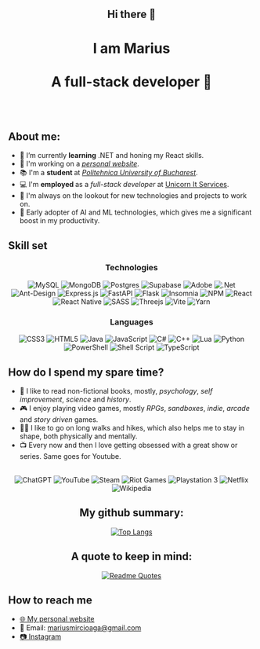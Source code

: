 <!--
**et9hMarius/et9hMarius** is a ✨ _special_ ✨ repository because its `README.md` (this file) appears on your GitHub profile.

Here are some ideas to get you started:

- 🔭 I’m currently working on ...
- 🌱 I’m currently learning ...
- 👯 I’m looking to collaborate on ...
- 🤔 I’m looking for help with ...
- 💬 Ask me about ...
- 📫 How to reach me: ...
- 😄 Pronouns: ...
- ⚡ Fun fact: ...
-->

<div align="center">

## Hi there 👋

# I am Marius <br></br> A full-stack developer 🚀

</div>

<br/><br/>

## About me:

- 🌱 I’m currently <b>learning</b> .NET and honing my React skills.
- 📜 I'm working on a [_personal website_](https://marius-mircioaga.vercel.app).
- 📚 I'm a <b>student </b> at [_Politehnica University of Bucharest_](https://upb.ro).
- 💻 I'm <b> employed </b> as a _full-stack developer_ at [Unicorn It Services](https://unicorn-tech.org).
- 🔭 I'm always on the lookout for new technologies and projects to work on.
- 🤖 Early adopter of AI and ML technologies, which gives me a significant boost in my productivity.

## Skill set

<div align="center">

### Technologies

![MySQL](https://img.shields.io/badge/mysql-%2300f.svg?style=for-the-badge&logo=mysql&logoColor=white)
![MongoDB](https://img.shields.io/badge/MongoDB-%234ea94b.svg?style=for-the-badge&logo=mongodb&logoColor=white)
![Postgres](https://img.shields.io/badge/postgres-%23316192.svg?style=for-the-badge&logo=postgresql&logoColor=white)
![Supabase](https://img.shields.io/badge/Supabase-3ECF8E?style=for-the-badge&logo=supabase&logoColor=white)
![Adobe](https://img.shields.io/badge/adobe-%23FF0000.svg?style=for-the-badge&logo=adobe&logoColor=white)
![.Net](https://img.shields.io/badge/.NET-5C2D91?style=for-the-badge&logo=.net&logoColor=white)
![Ant-Design](https://img.shields.io/badge/-AntDesign-%230170FE?style=for-the-badge&logo=ant-design&logoColor=white)
![Express.js](https://img.shields.io/badge/express.js-%23404d59.svg?style=for-the-badge&logo=express&logoColor=%2361DAFB)
![FastAPI](https://img.shields.io/badge/FastAPI-005571?style=for-the-badge&logo=fastapi)
![Flask](https://img.shields.io/badge/flask-%23000.svg?style=for-the-badge&logo=flask&logoColor=white)
![Insomnia](https://img.shields.io/badge/Insomnia-black?style=for-the-badge&logo=insomnia&logoColor=5849BE)
![NPM](https://img.shields.io/badge/NPM-%23CB3837.svg?style=for-the-badge&logo=npm&logoColor=white)
![React](https://img.shields.io/badge/react-%2320232a.svg?style=for-the-badge&logo=react&logoColor=%2361DAFB)
![React Native](https://img.shields.io/badge/react_native-%2320232a.svg?style=for-the-badge&logo=react&logoColor=%2361DAFB)
![SASS](https://img.shields.io/badge/SASS-hotpink.svg?style=for-the-badge&logo=SASS&logoColor=white)
![Threejs](https://img.shields.io/badge/threejs-black?style=for-the-badge&logo=three.js&logoColor=white)
![Vite](https://img.shields.io/badge/vite-%23646CFF.svg?style=for-the-badge&logo=vite&logoColor=white)
![Yarn](https://img.shields.io/badge/yarn-%232C8EBB.svg?style=for-the-badge&logo=yarn&logoColor=white)

### Languages

![CSS3](https://img.shields.io/badge/css3-%231572B6.svg?style=for-the-badge&logo=css3&logoColor=white)
![HTML5](https://img.shields.io/badge/html5-%23E34F26.svg?style=for-the-badge&logo=html5&logoColor=white)
![Java](https://img.shields.io/badge/java-%23ED8B00.svg?style=for-the-badge&logo=openjdk&logoColor=white)
![JavaScript](https://img.shields.io/badge/javascript-%23323330.svg?style=for-the-badge&logo=javascript&logoColor=%23F7DF1E)
![C#](https://img.shields.io/badge/c%23-%23239120.svg?style=for-the-badge&logo=csharp&logoColor=white)
![C++](https://img.shields.io/badge/c++-%2300599C.svg?style=for-the-badge&logo=c%2B%2B&logoColor=white)
![Lua](https://img.shields.io/badge/lua-%232C2D72.svg?style=for-the-badge&logo=lua&logoColor=white)
![Python](https://img.shields.io/badge/python-3670A0?style=for-the-badge&logo=python&logoColor=ffdd54)
![PowerShell](https://img.shields.io/badge/PowerShell-%235391FE.svg?style=for-the-badge&logo=powershell&logoColor=white)
![Shell Script](https://img.shields.io/badge/shell_script-%23121011.svg?style=for-the-badge&logo=gnu-bash&logoColor=white)
![TypeScript](https://img.shields.io/badge/typescript-%23007ACC.svg?style=for-the-badge&logo=typescript&logoColor=white)

</div>

## How do I spend my spare time?

- 📖 I like to read non-fictional books, mostly, _psychology_, _self improvement_, _science_ and _history_.
- 🎮 I enjoy playing video games, mostly _RPGs_, _sandboxes_, _indie_, _arcade_ and _story driven_ games.
- 🚶‍♂️ I like to go on long walks and hikes, which also helps me to stay in shape, both physically and mentally.
- 📺 Every now and then I love getting obsessed with a great show or series. Same goes for Youtube.
  <br></br>

<div align="center">

![ChatGPT](https://img.shields.io/badge/chatGPT-74aa9c?style=for-the-badge&logo=openai&logoColor=white)
![YouTube](https://img.shields.io/badge/YouTube-%23FF0000.svg?style=for-the-badge&logo=YouTube&logoColor=white)
![Steam](https://img.shields.io/badge/steam-%23000000.svg?style=for-the-badge&logo=steam&logoColor=white)
![Riot Games](https://img.shields.io/badge/riotgames-D32936.svg?style=for-the-badge&logo=riotgames&logoColor=white)
![Playstation 3](https://img.shields.io/badge/Playstation%203-003791?style=for-the-badge&logo=playstation-3&logoColor=white)
![Netflix](https://img.shields.io/badge/Netflix-E50914?style=for-the-badge&logo=netflix&logoColor=white)
![Wikipedia](https://img.shields.io/badge/Wikipedia-%23000000.svg?style=for-the-badge&logo=wikipedia&logoColor=white)

</div>

<div align="center">

## My github summary:

[![Top Langs](https://github-readme-stats.vercel.app/api/top-langs/?username=et9hMarius&layout=compact&theme=dark)](https://github.com/anuraghazra/github-readme-stats)

## A quote to keep in mind:

[![Readme Quotes](https://quotes-github-readme.vercel.app/api?type=horizontal&theme=dark&quote=Don%27t+over+specialize%2C+don%27t+be+too+sure+that+you+know+the+future.+Be+flexible.&author=Bjarne+Stroustrup%2C+The+creator+of+C%2B%2B)](https://www.youtube.com/watch?v=-QxI-RP6-HM)

</div>

## How to reach me

- [🌐 My personal website](https://marius-mircioaga.vercel.app)
- 📧 Email: [mariusmircioaga@gmail.com](mailto:mariusmircioaga@gmail.com)
- [📷 Instagram](https://www.instagram.com/_mimarius/)
